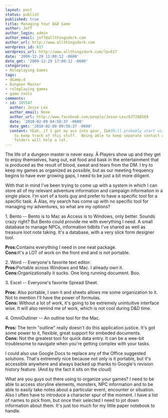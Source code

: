 ```yaml
---
layout: post
status: publish
published: true
title: Managing Your D&D Game
author: Jeff
author_login: admin
author_email: jeff@allthingsdork.com
author_url: http://www.allthingsdork.com
wordpress_id: 617
wordpress_url: http://www.allthingsdork.com/?p=617
date: '2009-12-29 11:00:12 -0600'
date_gmt: '2009-12-29 17:00:12 -0600'
categories:
- Roleplaying Games
tags:
- d&amp;d
- Dungeon Master
- roleplaying games
- game tools
comments:
- id: 105547
  author: Jesse Lex
  author_email: None
  author_url: http://www.facebook.com/people/Jesse-Lex/637208569
  date: '2010-02-09 04:58:37 -0600'
  date_gmt: '2010-02-09 09:58:37 -0600'
  content: YEah, if I get my ass into gear, I&#39;ll probably start using Outlook
    to keep track of this stuff.  Being able to keep separate contact and journal
    folders will help a lot.
---
```

<p>The life of a dungeon master is never easy. &Acirc;&nbsp;Players show up and they get to enjoy themselves, hang out, eat food and bask in the entertainment that is produced as the result of blood, sweat and tears from the DM. I try to keep my games as organized as possible, but as our meeting frequency begins to have ever growing gaps, I need to be just a bit more diligent.</p>
<p>With that in mind I've been trying to come up with a system in which I can store all of my relevant adventure information and campaign information in a single place. I'm sort of a tools guy and prefer to have a specific tool for a specific task. &Acirc;&nbsp;Alas, my search has come up with no specific tool for managing my adventures, so what are my options?</p>
<p>1. Bento -- Bento is to Mac as Access is to Windows, only better. Sounds crazy right? But Bento could provide me with everything I need. A small database to manage NPCs, information tidbits I've shared as well as treasure loot note taking. It's a database, with a very slick form designer tool.</p>
<p><strong>Pros:</strong>Contains everything I need in one neat package.<br />
<strong>Cons:</strong>It's a LOT of work on the front end and is not portable.</p>
<p>2. Word -- Everyone's favorite text editor.<br />
<strong>Pros:</strong>Portable across Windows and Mac. I already own it.<br />
<strong>Cons:</strong>Organizationally it sucks. One long running document. Boo.</p>
<p>3. Excel -- Everyone's favorite Spread Sheet.</p>
<p><strong>Pros:</strong> Also portable, I own it and sheets allows me some organization to it. Not to mention I'll have the power of formulas.<br />
<strong>Cons:</strong> Without a lot of work, it's going to be extremely unintuitive interface wise. It will also remind me of work, which is not cool during D&amp;D time.</p>
<p>4. OmniOutliner -- An outline tool for the Mac.</p>
<p><strong>Pros:</strong> The term "outline" really doesn't do this application justice. It's got some power to it, flexible, great support for embeded documents.<br />
<strong>Cons:</strong> Not the greatest tool for quick data entry. It can be a wee-bit troublesome to navigate when you're getting complex with your tasks.</p>
<p>I could also use Google Docs to replace any of the Office suggested solutions. That's extremely nice because not only is it portable, but it's accessible anywhere and always backed up thanks to Google's revision history feature. (And by the fact it sits on the cloud)</p>
<p>What are you guys out there using to organize your games? I need to be able to access storyline elements, monsters, NPC information and to be able to easily take notes about a particular event, encounter or situation. Also I often have to introduce a character spur of the moment. I have a list of names to pick from, but once their selected I need to jot down information about them. It's just too much for my little paper notebook to handle.</p>
